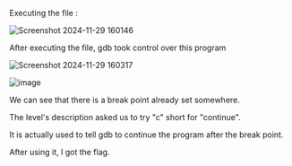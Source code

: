 Executing the file :

![Screenshot 2024-11-29 160146](https://github.com/user-attachments/assets/b24f9c20-9d07-454b-99e7-80d7b352fcf3)

After executing the file, gdb took control over this program

![Screenshot 2024-11-29 160317](https://github.com/user-attachments/assets/c9cbfda2-7789-4f99-b1aa-bb77262bfc72) 

![image](https://github.com/user-attachments/assets/068cecdf-ba20-4e6c-879d-0930aa674354)

We can see that there is a break point already set somewhere. 

The level's description asked us to try "c" short for "continue".

It is actually used to tell gdb to continue the program after the break point.

After using it, I got the flag.






